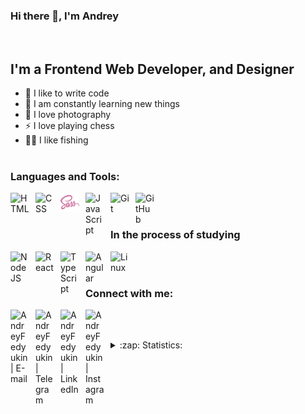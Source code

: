 ### Hi there 👋, I'm Andrey

<br />

## I'm a Frontend Web Developer, and Designer

- 💪 I like to write code
- 🥅 I am constantly learning new things
- 🎉 I love photography
- ⚡ I love playing chess
- 🤹🏽 I like fishing
  <br />
  <br />

### Languages and Tools:

<img align="left" alt="HTML" width="30px" style="padding-right:10px;" src="https://cdn.jsdelivr.net/gh/devicons/devicon/icons/html5/html5-plain.svg" />
<img align="left" alt="CSS" width="30px" style="padding-right:10px;" src="https://cdn.jsdelivr.net/gh/devicons/devicon/icons/css3/css3-plain.svg" />
<img align="left" alt="SASS" width="30px"  style="padding-right:10px;" src="https://raw.githubusercontent.com/github/explore/80688e429a7d4ef2fca1e82350fe8e3517d3494d/topics/sass/sass.png" />
<img align="left" alt="JavaScript" width="30px" style="padding-right:10px;" src="https://cdn.jsdelivr.net/gh/devicons/devicon/icons/javascript/javascript-plain.svg" />
<img align="left" alt="Git" width="30px" style="padding-right:10px;" src="https://cdn.jsdelivr.net/gh/devicons/devicon/icons/git/git-original.svg" />
<img align="left" alt="GitHub" width="30px" style="padding-right:10px;" src="https://cdn.jsdelivr.net/gh/devicons/devicon/icons/github/github-original.svg" />
<br />
<br />

### In the process of studying

<img align="left" alt="NodeJS" width="30px" style="padding-right:10px;" src="https://cdn.jsdelivr.net/gh/devicons/devicon/icons/nodejs/nodejs-original.svg" />
<img align="left" alt="React" width="30px" style="padding-right:10px;" src="https://cdn.jsdelivr.net/gh/devicons/devicon/icons/react/react-original.svg" />
<img align="left" alt="TypeScript" width="30px" style="padding-right:10px;" src="https://cdn.jsdelivr.net/gh/devicons/devicon/icons/typescript/typescript-plain.svg" />
<img align="left" alt="Angular" width="30px" style="padding-right:10px;" src="https://cdn.jsdelivr.net/gh/devicons/devicon/icons/angularjs/angularjs-plain.svg" />
<img align="left" alt="Linux" width="30px" style="padding-right:10px;" src="https://cdn.jsdelivr.net/gh/devicons/devicon/icons/linux/linux-original.svg" />
<br />
<br />

### Connect with me:

[<img align="left" alt="AndreyFedyukin | E-mail" width="30px" style="padding-right:10px;" src="https://cdn.jsdelivr.net/npm/simple-icons@3.13.0/icons/mail-dot-ru.svg" />][e-mail]
[<img align="left" alt="AndreyFedyukin | Telegram" width="30px" style="padding-right:10px;" src="https://cdn.jsdelivr.net/npm/simple-icons@3.13.0/icons/telegram.svg" />][telegram]
[<img align="left" alt="AndreyFedyukin | LinkedIn" width="30px" style="padding-right:10px;" src="https://cdn.jsdelivr.net/npm/simple-icons@v3/icons/linkedin.svg" />][linkedin]
[<img align="left" alt="AndreyFedyukin | Instagram" width="30px" style="padding-right:10px;" src="https://cdn.jsdelivr.net/npm/simple-icons@v3/icons/instagram.svg" />][instagram]
<br />
<br />

[e-mail]: mailo:andrey@fedyukin.com
[telegram]: https://t.me/andrey_fedyukin/
[linkedin]: http://linkedin.com/in/andrey-fedyukin-948040234/
[instagram]: https://www.instagram.com/andrey_fedyukin/

<details>
  <summary>:zap: Statistics:</summary>
   <img align="left" alt="codeSTACKr's GitHub Stats" src="https://github-readme-stats.vercel.app/api/top-langs/?username=AndreyFedyukin&langs_count=8&layout=compact" />
	 <br />
	 <br />
	 <img align="left" alt="codeSTACKr's GitHub Stats" src="https://github-readme-stats.vercel.app/api?username=AndreyFedyukin&show_icons=true" />
</details>
